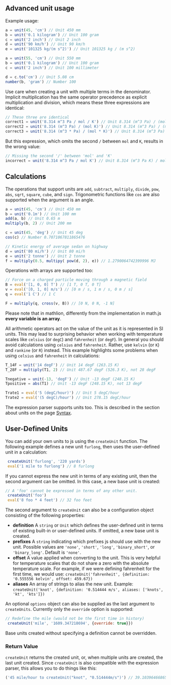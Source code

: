 ## Advanced unit usage

Example usage:

```js
a = unit(45, 'cm') // Unit 450 mm
b = unit('0.1 kilogram') // Unit 100 gram
c = unit('2 inch') // Unit 2 inch
d = unit('90 km/h') // Unit 90 km/h
e = unit('101325 kg/(m s^2)') // Unit 101325 kg / (m s^2)
```

```js
a = unit(55, 'cm') // Unit 550 mm
b = unit('0.1 kilogram') // Unit 100 gram
c = unit('2 inch') // Unit 100 millimeter

d = c.to('cm') // Unit 5.08 cm
number(b, 'gram') // Number 100
```

Use care when creating a unit with multiple terms in the denominator. Implicit multiplication has the same operator precedence as explicit multiplication and division, which means these three expressions are identical:

```js
// These three are identical
correct1 = unit('8.314 m^3 Pa / mol / K') // Unit 8.314 (m^3 Pa) / (mol K)
correct2 = unit('8.314 (m^3 Pa) / (mol K)') // Unit 8.314 (m^3 Pa) / (mol K)
correct3 = unit('8.314 (m^3 * Pa) / (mol * K)') // Unit 8.314 (m^3 Pa) / (mol K)
```

But this expression, which omits the second `/` between `mol` and `K`, results in the wrong value:

```js
// Missing the second '/' between 'mol' and 'K'
incorrect = unit('8.314 m^3 Pa / mol K') // Unit 8.314 (m^3 Pa K) / mol
```

## Calculations

The operations that support units are `add`, `subtract`, `multiply`, `divide`, `pow`, `abs`, `sqrt`, `square`, `cube`, and `sign`. Trigonometric functions like `cos` are also supported when the argument is an angle.

```js
a = unit(45, 'cm') // Unit 450 mm
b = unit('0.1m') // Unit 100 mm
add(a, b) // Unit 0.65 m
multiply(b, 2) // Unit 200 mm

c = unit(45, 'deg') // Unit 45 deg
cos(c) // Number 0.7071067811865476

// Kinetic energy of average sedan on highway
d = unit('80 mi/h') // Unit 80 mi/h
e = unit('2 tonne') // Unit 2 tonne
f = multiply(0.5, multipy( pow(d, 2), e)) // 1.2790064742399996 MJ
```

Operations with arrays are supported too:

```js
// Force on a charged particle moving through a magnetic field
B = eval('[1, 0, 0] T') // [1 T, 0 T, 0 T]
v = eval('[0, 1, 0] m/s') // [0 m / s, 1 m / s, 0 m / s]
q = eval('1 C') // 1 C

F = multiply(q, cross(v, B)) // [0 N, 0 N, -1 N]
```

Please note that in mathlion, differently from the implementation in math.js **every variable is an array**.

All arithmetic operators act on the value of the unit as it is represented in SI units. This may lead to surprising behavior when working with temperature scales like `celsius` (or `degC`) and `fahrenheit` (or `degF`). In general you should avoid calculations using `celsius` and `fahrenheit`. Rather, use `kelvin` (or `K`) and `rankine` (or `R`) instead. This example highlights some problems when using `celsius` and `fahrenheit` in calculations:

```js
T_14F = unit('14 degF') // Unit 14 degF (263.15 K)
T_28F = multiply(T1, 2) // Unit 487.67 degF (526.3 K), not 28 degF

Tnegative = unit(-13, 'degF') // Unit -13 degF (248.15 K)
Tpositive = abs(T1) // Unit -13 degF (248.15 K), not 13 degF

Trate1 = eval('5 (degC/hour)') // Unit 5 degC/hour
Trate2 = eval('(5 degC)/hour') // Unit 278.15 degC/hour
```

The expression parser supports units too. This is described in the section about units on the page [Syntax](../expressions/syntax.md#units).

## User-Defined Units

You can add your own units to js using the `createUnit` function. The following example defines a new unit `furlong`, then uses the user-defined unit in a calculation:

```js
 createUnit('furlong', '220 yards')
 eval('1 mile to furlong') // 8 furlong
```

If you cannot express the new unit in terms of any existing unit, then the second argument can be omitted. In this case, a new base unit is created:

```js
// A 'foo' cannot be expressed in terms of any other unit.
 createUnit('foo')
 eval('8 foo * 4 feet') // 32 foo feet
```

The second argument to `createUnit` can also be a configuration object consisting of the following properties:

- **definition** A `string` or `Unit` which defines the user-defined unit in terms of existing built-in or user-defined units. If omitted, a new base unit is created.
- **prefixes** A `string` indicating which prefixes js should use with the new unit. Possible values are `'none'`, `'short'`, `'long'`, `'binary_short'`, or `'binary_long'`. Default is `'none'`.
- **offset** A value applied when converting to the unit. This is very helpful for temperature scales that do not share a zero with the absolute temperature scale. For example, if we were defining fahrenheit for the first time, we would use: `createUnit('fahrenheit', {definition: '0.555556 kelvin', offset: 459.67})`
- **aliases** An array of strings to alias the new unit. Example: `createUnit('knot', {definition: '0.514444 m/s', aliases: ['knots', 'kt', 'kts']})`

An optional `options` object can also be supplied as the last argument to `createUnits`. Currently only the `override` option is supported:

```js
// Redefine the mile (would not be the first time in history)
 createUnit('mile', '1609.347218694', {override: true}})
```

Base units created without specifying a definition cannot be overridden.

### Return Value

`createUnit` returns the created unit, or, when multiple units are created, the last unit created. Since `createUnit` is also compatible with the expression parser, this allows you to do things like this:

```js
('45 mile/hour to createUnit("knot", "0.514444m/s")') // 39.103964668651976 knot
```
